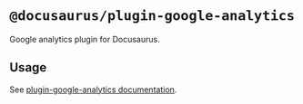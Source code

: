 # `@docusaurus/plugin-google-analytics`

Google analytics plugin for Docusaurus.

## Usage

See [plugin-google-analytics documentation](https://docusaurus/docs/api/plugins/@docusaurus/plugin-google-analytics).
